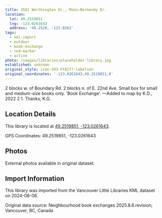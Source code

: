 ```yaml
---
title: 3581 Worthington Dr.; Mons—Normandy Dr.
location:
  lat: 49.2519851
  lng: -123.0261643
  address: '49.2520, -123.0262'
tags:
  - kml-import
  - outdoor
  - book-exchange
  - red-marker
  - active
photo: /images/libraries/placeholder-library.jpg
established: unknown
original_style: icon-503-FF8277-labelson
original_coordinates: '-123.0261643,49.2519851,0'
---
```

2 blocks w. of Boundary Rd.
2 blocks n. of E. 22nd Ave.
Small box for small and medium-size books only.
'Book Exchange'.
—Added to map by K.D., 2022 2 1. Thanks, K.G.

## Location Details

This library is located at [49.2519851, -123.0261643](https://www.google.com/maps?q=49.2519851,-123.0261643).

GPS Coordinates: 49.2519851, -123.0261643

## Photos

External photos available in original dataset.

## Import Information

This library was imported from the Vancouver Little Libraries KML dataset on 2024-08-08.

Original data source: Neighbourhood book exchanges 2025.8.6.revision; Vancouver, BC, Canada

